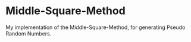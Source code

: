 # Middle-Square-Method
My implementation of the Middle-Square-Method, for generating Pseudo Random Numbers.
